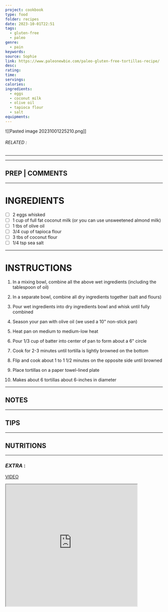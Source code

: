 ```yaml
---
project: cookbook
type: food
folder: recipes
date: 2023-10-01T22:51
tags:
  - gluten-free
  - paleo
genre:
  - pain
keywords: 
source: Sophie
link: https://www.paleonewbie.com/paleo-gluten-free-tortillas-recipe/
desc: 
rating: 
time: 
servings: 
calories: 
ingredients:
  - eggs
  - coconut milk
  - olive oil
  - tapioca flour
  - salt
equipments:
---
```


![[Pasted image 20231001225210.png]]
###### *RELATED* : 
---


---
## PREP | COMMENTS



---
# INGREDIENTS

- [ ] 2 eggs whisked
- [ ] 1 cup of full fat coconut milk (or you can use unsweetened almond milk)
- [ ] 1 tbs of olive oil
- [ ] 3/4 cup of tapioca flour
- [ ] 3 tbs of coconut flour
- [ ] 1/4 tsp sea salt

---
# INSTRUCTIONS

1. In a mixing bowl, combine all the above wet ingredients (including the tablespoon of oil)
    
2. In a separate bowl, combine all dry ingredients together (salt and flours)
    
3. Pour wet ingredients into dry ingredients bowl and whisk until fully combined
    
4. Season your pan with olive oil (we used a 10" non-stick pan)
    
5. Heat pan on medium to medium-low heat
    
6. Pour 1/3 cup of batter into center of pan to form about a 6" circle
    
7. Cook for 2-3 minutes until tortilla is lightly browned on the bottom
    
8. Flip and cook about 1 to 1 1/2 minutes on the opposite side until browned
    
9. Place tortillas on a paper towel-lined plate
    
10. Makes about 6 tortillas about 6-inches in diameter

---
## NOTES



---
## TIPS



---
## NUTRITIONS



---
### *EXTRA* :

[VIDEO](https://www.youtube.com/embed/uM_7jO7oHBo)

<iframe allowfullscreen src="https://www.youtube.com/embed/uM_7jO7oHBo" width="420" height="390" />
